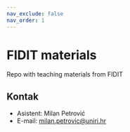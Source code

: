 ```yaml
---
nav_exclude: false
nav_order: 1
---
```


# FIDIT materials

Repo with teaching materials from FIDIT


## Kontak

- Asistent: Milan Petrović
- E-mail: milan.petrovic@uniri.hr


